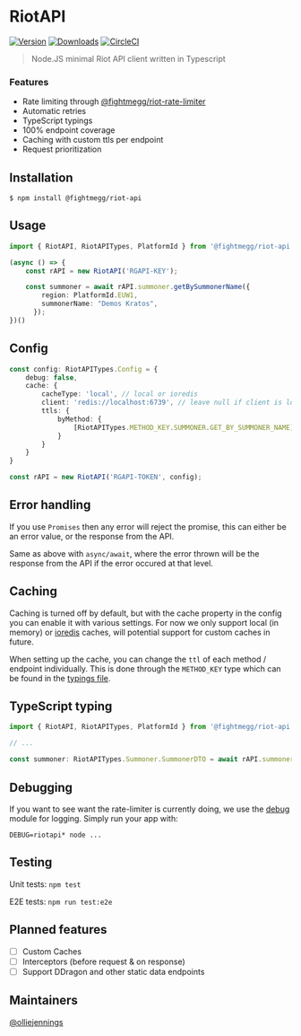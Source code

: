 # RiotAPI

[![Version](https://img.shields.io/npm/v/@fightmegg/riot-api.svg)](https://www.npmjs.com/package/@fightmegg/riot-api)
[![Downloads](https://img.shields.io/npm/dm/@fightmegg/riot-api.svg)](https://www.npmjs.com/package/@fightmegg/riot-api)
[![CircleCI](https://circleci.com/gh/fightmegg/riot-api/tree/master.svg?style=svg)](https://circleci.com/gh/fightmegg/riot-api/tree/master)

> Node.JS minimal Riot API client written in Typescript


### Features

* Rate limiting through [@fightmegg/riot-rate-limiter](https://github.com/fightmegg/riot-rate-limiter)
* Automatic retries
* TypeScript typings
* 100% endpoint coverage
* Caching with custom ttls per endpoint
* Request prioritization


## Installation

```shell
$ npm install @fightmegg/riot-api
```

## Usage

```ts
import { RiotAPI, RiotAPITypes, PlatformId } from '@fightmegg/riot-api'

(async () => {
    const rAPI = new RiotAPI('RGAPI-KEY');

    const summoner = await rAPI.summoner.getBySummonerName({
        region: PlatformId.EUW1,
        summonerName: "Demos Kratos",
      });
})()
```

## Config

```ts
const config: RiotAPITypes.Config = {
    debug: false,
    cache: {
        cacheType: 'local', // local or ioredis
        client: 'redis://localhost:6739', // leave null if client is local
        ttls: {
            byMethod: {
                [RiotAPITypes.METHOD_KEY.SUMMONER.GET_BY_SUMMONER_NAME]: 5000, // ms
            }
        }
    }
}

const rAPI = new RiotAPI('RGAPI-TOKEN', config);
```

## Error handling

If you use `Promises` then any error will reject the promise, this can either be an error value, or the response from the API.

Same as above with `async/await`, where the error thrown will be the response from the API if the error occured at that level.

## Caching

Caching is turned off by default, but with the cache property in the config you can enable it with various settings. For now we only support local (in memory) or [ioredis](https://github.com/luin/ioredis) caches, will potential support for custom caches in future.

When setting up the cache, you can change the `ttl` of each method / endpoint individually. This is done through the `METHOD_KEY` type which can be found in the [typings file](https://github.com/fightmegg/riot-api/blob/master/src/%40types/index.ts#L92).


## TypeScript typing

```ts
import { RiotAPI, RiotAPITypes, PlatformId } from '@fightmegg/riot-api';

// ...

const summoner: RiotAPITypes.Summoner.SummonerDTO = await rAPI.summoner.getBySummonerName(...);
```

## Debugging

If you want to see want the rate-limiter is currently doing, we use the [debug](https://github.com/visionmedia/debug) module for logging. Simply run your app with:

```shell
DEBUG=riotapi* node ...
```


## Testing

Unit tests: `npm test`

E2E tests: `npm run test:e2e`


## Planned features

- [ ] Custom Caches
- [ ] Interceptors (before request & on response)
- [ ] Support DDragon and other static data endpoints

## Maintainers

[@olliejennings](https://github.com/olliejennings)